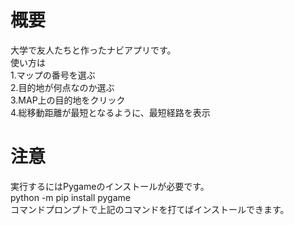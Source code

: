 # 概要
大学で友人たちと作ったナビアプリです。<br>
使い方は<br>
1.マップの番号を選ぶ<br>
2.目的地が何点なのか選ぶ<br>
3.MAP上の目的地をクリック<br>
4.総移動距離が最短となるように、最短経路を表示<br>



# 注意
実行するにはPygameのインストールが必要です。<br>
python -m pip install pygame <br>
コマンドプロンプトで上記のコマンドを打てばインストールできます。


